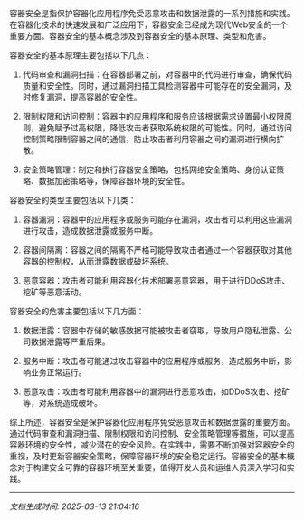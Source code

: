容器安全是指保护容器化应用程序免受恶意攻击和数据泄露的一系列措施和实践。在容器化技术的快速发展和广泛应用下，容器安全已经成为现代Web安全的一个重要方面。容器安全的基本概念涉及到容器安全的基本原理、类型和危害。

容器安全的基本原理主要包括以下几点：

1. 代码审查和漏洞扫描：在容器部署之前，对容器中的代码进行审查，确保代码质量和安全性。同时，通过漏洞扫描工具检测容器中可能存在的安全漏洞，及时修复漏洞，提高容器的安全性。

2. 限制权限和访问控制：容器中的应用程序和服务应该根据需求设置最小权限原则，避免赋予过高权限，降低攻击者获取系统权限的可能性。同时，通过访问控制策略限制容器之间的通信，防止攻击者利用容器之间的漏洞进行横向扩散。

3. 安全策略管理：制定和执行容器安全策略，包括网络安全策略、身份认证策略、数据加密策略等，保障容器环境的安全性。

容器安全的类型主要包括以下几类：

1. 容器漏洞：容器中的应用程序或服务可能存在漏洞，攻击者可以利用这些漏洞进行攻击，造成数据泄露或服务中断。

2. 容器间隔离：容器之间的隔离不严格可能导致攻击者通过一个容器获取对其他容器的控制权，从而泄露数据或破坏系统。

3. 恶意容器：攻击者可能利用容器化技术部署恶意容器，用于进行DDoS攻击、挖矿等恶意活动。

容器安全的危害主要包括以下几方面：

1. 数据泄露：容器中存储的敏感数据可能被攻击者窃取，导致用户隐私泄露、公司数据泄露等严重后果。

2. 服务中断：攻击者可能通过攻击容器中的应用程序或服务，造成服务中断，影响业务正常运行。

3. 恶意攻击：攻击者可能利用容器中的漏洞进行恶意攻击，如DDoS攻击、挖矿等，对系统造成破坏。

综上所述，容器安全是保护容器化应用程序免受恶意攻击和数据泄露的重要方面。通过代码审查和漏洞扫描、限制权限和访问控制、安全策略管理等措施，可以提高容器环境的安全性，减少潜在的安全风险。在实践中，需要不断加强对容器安全的重视，及时更新容器安全策略，保障容器环境的安全稳定运行。容器安全的基本概念对于构建安全可靠的容器环境至关重要，值得开发人员和运维人员深入学习和实践。

---

*文档生成时间: 2025-03-13 21:04:16*











